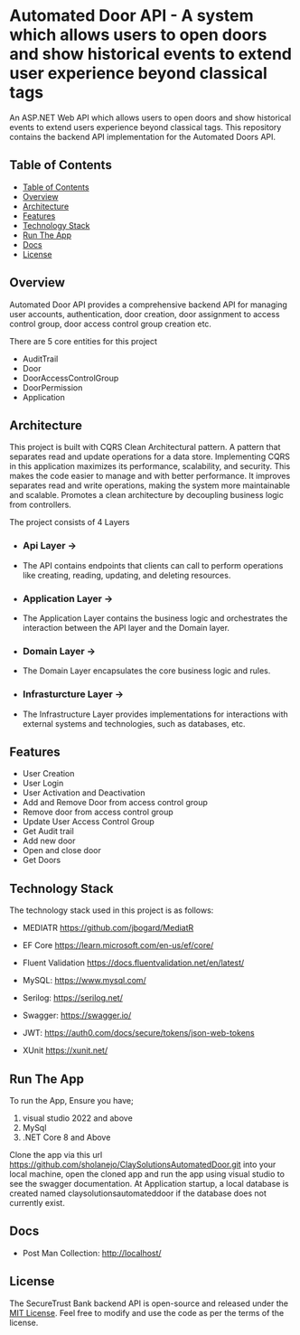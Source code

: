 # Automated Door API - A system which allows users to open doors and show historical events to extend user experience beyond classical tags

An ASP.NET Web API which allows users to open doors and show historical events to extend users experience beyond classical tags.
This repository contains the backend API implementation for the Automated Doors API.

## Table of Contents

  - [Table of Contents](#table-of-contents)
  - [Overview](#overview)
  - [Architecture](#architecture)
  - [Features](#features)
  - [Technology Stack](#technology-stack)
  - [Run The App](#run-the-app)
  - [Docs](#docs)
  - [License](#license)

## Overview

Automated Door API provides a comprehensive backend API for managing user accounts, authentication, door creation, door assignment to access control group, door access control group creation etc.

There are 5 core entities for this project
* AuditTrail
* Door
* DoorAccessControlGroup
* DoorPermission
* Application

## Architecture 

This project is built with CQRS Clean Architectural pattern. A pattern that separates read and update operations for a data store. Implementing CQRS in this application maximizes its performance, scalability, and security. This makes the code easier to manage and with better performance. It improves separates read and write operations, making the system more maintainable and scalable. Promotes a clean architecture by decoupling business logic from controllers.

The project consists of 4 Layers
- ### Api Layer ->
- The API contains endpoints that clients can call to perform operations like creating, reading, updating, and deleting resources.
- ### Application Layer ->
- The Application Layer contains the business logic and orchestrates the interaction between the API layer and the Domain layer.
- ### Domain Layer ->
- The Domain Layer encapsulates the core business logic and rules.
- ### Infrasturcture Layer ->
- The Infrastructure Layer provides implementations for interactions with external systems and technologies, such as databases, etc.


## Features

- User Creation
- User Login
- User Activation and Deactivation
- Add and Remove Door from access control group
- Remove door from access control group
- Update User Access Control Group
- Get Audit trail
- Add new door
- Open and close door
- Get Doors

## Technology Stack

The technology stack used in this project is as follows:

- MEDIATR <https://github.com/jbogard/MediatR>

- EF Core <https://learn.microsoft.com/en-us/ef/core/>

- Fluent Validation <https://docs.fluentvalidation.net/en/latest/>

- MySQL: <https://www.mysql.com/>

- Serilog:  <https://serilog.net/>

- Swagger: <https://swagger.io/>

- JWT: <https://auth0.com/docs/secure/tokens/json-web-tokens>

- XUnit <https://xunit.net/>

## Run The App

  To run the App, Ensure you have;
  1) visual studio 2022 and above
  2) MySql
  3) .NET Core 8 and Above

  Clone the app via this url <https://github.com/sholanejo/ClaySolutionsAutomatedDoor.git> into your local machine, open the cloned app and run the app using visual studio to see the swagger documentation.
  At Application startup, a local database is created named claysolutionsautomateddoor if the database does not currently exist.

## Docs

- Post Man Collection: <http://localhost/>

## License

The SecureTrust Bank backend API is open-source and released under the [MIT License](LICENSE). Feel free to modify and use the code as per the terms of the license.
